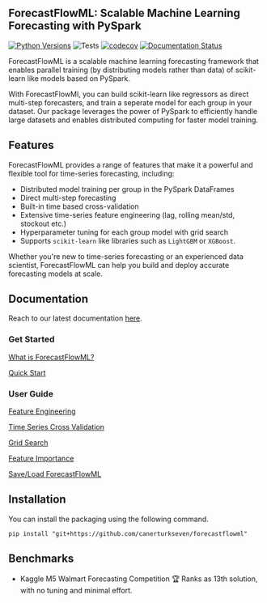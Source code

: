 ## ForecastFlowML: Scalable Machine Learning Forecasting with PySpark

[![Python Versions](https://img.shields.io/badge/python-3.7%20|%203.8%20|%203.9%20|%203.10%20|%203.11%20%20-blue)](https://www.python.org/downloads/) ![Tests](https://github.com/canerturkseven/ForecastFlowML/actions/workflows/tests.yml/badge.svg) [![codecov](https://codecov.io/github/canerturkseven/ForecastFlowML/branch/master/graph/badge.svg?token=DKAE8VSQ1M)](https://codecov.io/github/canerturkseven/ForecastFlowML) [![Documentation Status](https://readthedocs.org/projects/forecastflowml/badge/?version=latest)](https://forecastflowml.readthedocs.io/en/latest/?badge=latest)

ForecastFlowML is a scalable machine learning forecasting framework that enables parallel training (by distributing models rather than data) of scikit-learn like models based on PySpark.

With ForecastFlowMl, you can build scikit-learn like regressors as direct multi-step forecasters, and train a seperate model for each group in your dataset.
Our package leverages the power of PySpark to efficiently handle large datasets and enables distributed computing for faster model training.

## Features

ForecastFlowML provides a range of features that make it a powerful and flexible tool for time-series forecasting, including:

- Distributed model training per group in the PySpark DataFrames
- Direct multi-step forecasting
- Built-in time based cross-validation
- Extensive time-series feature engineering (lag, rolling mean/std, stockout etc.)
- Hyperparameter tuning for each group model with grid search
- Supports `scikit-learn` like libraries such as `LightGBM` or `XGBoost`.

Whether you're new to time-series forecasting or an experienced data scientist, ForecastFlowML can help you build and deploy accurate forecasting models at scale.

## Documentation

Reach to our latest documentation [here](https://forecastflowml.readthedocs.io/en/latest/).

### Get Started

[What is ForecastFlowML?](https://forecastflowml.readthedocs.io/en/latest/forecastflowml.html)

[Quick Start](https://forecastflowml.readthedocs.io/en/latest/notebooks/quick_start.html)

### User Guide

[Feature Engineering](https://forecastflowml.readthedocs.io/en/latest/notebooks/feature_engineering.html)

[Time Series Cross Validation](https://forecastflowml.readthedocs.io/en/latest/notebooks/cross_validation.html)

[Grid Search](https://forecastflowml.readthedocs.io/en/latest/notebooks/grid_search.html)

[Feature Importance](https://forecastflowml.readthedocs.io/en/latest/notebooks/feature_importance.html)

[Save/Load ForecastFlowML](https://forecastflowml.readthedocs.io/en/latest/notebooks/save_load.html)

## Installation

You can install the packaging using the following command.

```
pip install "git+https://github.com/canerturkseven/forecastflowml"
```

## Benchmarks

- Kaggle M5 Walmart Forecasting Competition
  🏆 Ranks as 13th solution, with no tuning and minimal effort.
